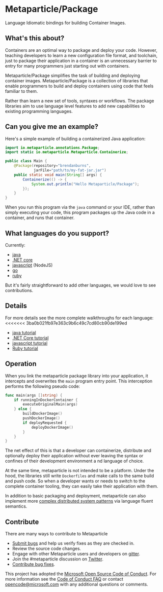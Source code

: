 # Metaparticle/Package

Language Idiomatic bindings for building Container Images.

## What's this about?
Containers are an optimal way to package and deploy your code. However, teaching developers to learn a new
configuration file format, and toolchain, just to package their application in a container is an
unnecessary barrier to entry for many programmers just starting out with containers.

Metaparticle/Package simplifies the task of building and deploying container images. Metaparticle/Package is
a collection of libraries that enable programmers to build and deploy containers using code that feels
familiar to them.

Rather than learn a new set of tools, syntaxes or workflows. The package libraries aim to use language level features to add new capabilities to existing programming languages.

## Can you give me an example?
Here's a simple example of building a containerized Java application:

```Java
import io.metaparticle.annotations.Package;
import static io.metaparticle.Metaparticle.Containerize;

public class Main {
    @Package(repository="brendanburns",
             jarFile="path/to/my-fat-jar.jar")
    public static void main(String[] args) {
        Containerize(() -> {
            System.out.println("Hello Metaparticle/Package");
        });
    }
}
```

When you run this program via the `java` command or your IDE, rather than simply executing your code, this program
packages up the Java code in a container, and runs that container.

## What languages do you support?

Currently:
   * [java](java)
   * [.NET core](dotnet)
   * [javascript](javascript) (NodeJS)
   * [go](go)
   * [ruby](ruby)

But it's fairly straightforward to add other languages, we would love to see contributions.

## Details

For more details see the more complete walkthroughs for each language:
<<<<<<< 3ba0b021fb97e363c9b6c49c7cd80cb90de199ed
   * [java tutorial](tutorials/java/tutorial.md)
   * [.NET Core tutorial](tutorials/dotnet/tutorial.md)
   * [javascript tutorial](tutorials/javascript/tutorial.md)
   * [Ruby tutorial](tutorials/ruby/tutorial.md)

## Operation
When you link the metaparticle package library into your application, it intercepts and overwrites the
`main` program entry point. This interception performs the following pseudo code:
```go
func main(args []string) {
    if runningInDockerContainer {
        executeOriginalMain(args)
    } else {
        buildDockerImage()
        pushDockerImage()
        if deployRequested {
            deployDockerImage()
        }
    }
}
```

The net effect of this is that a developer can containerize, distribute and optionally deploy their application without ever leaving the syntax or confines of their development environment a
nd language of choice.

At the same time, metaparticle is not intended to be a platform. Under the hood, the libraries still
write `Dockerfiles` and make calls to the same build and push code. So when a developer wants or needs
to switch to the complete container tooling, they can easily take their application with them.

In addition to basic packaging and deployment, metaparticle can also implement more [complex distributed system patterns](distributed-patterns.md) via language fluent semantics.

## Contribute
There are many ways to contribute to Metaparticle

 * [Submit bugs](https://github.com/metaparticle-io/package/issues) and help us verify fixes as they are checked in.
 * Review the source code changes.
 * Engage with other Metaparticle users and developers on [gitter](https://gitter.im/metaparticle-io/Lobby).
 * Join the #metaparticle discussion on [Twitter](https://twitter.com/MetaparticleIO).
 * [Contribute bug fixes](https://github.com/metaparticle-io/package/pulls).

This project has adopted the [Microsoft Open Source Code of Conduct](https://opensource.microsoft.com/codeofconduct/). For more information see the [Code of Conduct FAQ](https://opensource.microsoft.com/codeofconduct/faq/) or contact [opencode@microsoft.com](mailto://opencode@microsoft.com) with any additional questions or comments.


